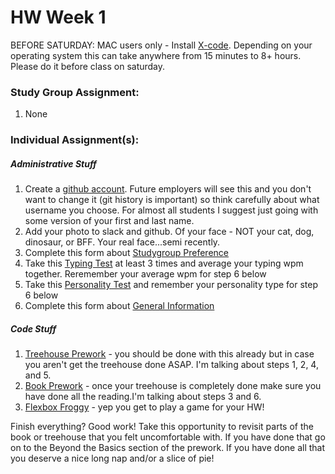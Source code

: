 # HW Week 1

BEFORE SATURDAY: MAC users only - Install [X-code](https://itunes.apple.com/us/app/xcode/id497799835?mt=12).  Depending on your operating system this can take anywhere from 15 minutes to 8+ hours.  Please do it before class on saturday.

### Study Group Assignment:
1.  None

### Individual Assignment(s):
##### Administrative Stuff
1. Create a [github account](https://github.com).  Future employers will see this and you don't want to change it (git history is important) so think carefully about what username you choose.  For almost all students I suggest just going with some version of your first and last name.
2. Add your photo to slack and github.  Of your face - NOT your cat, dog, dinosaur, or BFF.  Your real face...semi recently.
3. Complete this form about [Studygroup Preference](https://goo.gl/forms/0HXXJ3UzxBNEyhsA3)
4. Take this [Typing Test](https://www.typing.com/student/test/3) at least 3 times and average your typing wpm together.  Reremember your average wpm for step 6 below
5. Take this [Personality Test](https://www.16personalities.com/free-personality-test) and remember your personality type for step 6 below
6. Complete this form about [General Information](https://goo.gl/forms/X7uDj89IB3XmPxQk1)

##### Code Stuff
1. [Treehouse Prework](https://github.com/nss-nightclass-projects/prework) - you should be done with this already but in case you aren't get the treehouse done ASAP.  I'm talking about steps 1, 2, 4, and 5.
2. [Book Prework](https://github.com/nss-nightclass-projects/prework) - once your treehouse is completely done make sure you have done all the reading.I'm talking about steps 3 and 6.
3. [Flexbox Froggy](https://flexboxfroggy.com/) - yep you get to play a game for your HW!

Finish everything? Good work!  Take this opportunity to revisit parts of the book or treehouse that you felt uncomfortable with.  If you have done that go on to the Beyond the Basics section of the prework.  If you have done all that you deserve a nice long nap and/or a slice of pie!

